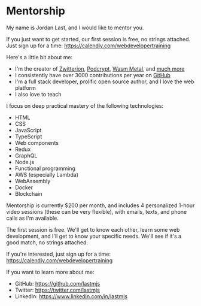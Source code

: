 # Mentorship

My name is Jordan Last, and I would like to mentor you.

If you just want to get started, our first session is free, no strings attached. Just sign up for a time: https://calendly.com/webdevelopertraining

Here's a little bit about me:

* I'm the creator of [Zwitterion](https://github.com/lastmjs/zwitterion), [Podcrypt](https://podcrypt.app/), [Wasm Metal](https://github.com/lastmjs/wasm-metal), and [much more](https://github.com/lastmjs)
* I consistently have over 3000 contributions per year on [GitHub](https://github.com/lastmjs)
* I'm a full stack developer, prolific open source author, and I love the web platform
* I also love to teach

I focus on deep practical mastery of the following technologies:

* HTML
* CSS
* JavaScript
* TypeScript
* Web components
* Redux
* GraphQL
* Node.js
* Functional programming
* AWS (especially Lambda)
* WebAssembly
* Docker
* Blockchain

Mentorship is currently $200 per month, and includes 4 personalized 1-hour video sessions (these can be very flexible), with emails, texts, and phone calls as I'm available.

The first session is free. We'll get to know each other, learn some web development, and I'll get to know your specific needs. We'll see if it's a good match, no strings attached.

If you're interested, just sign up for a time: https://calendly.com/webdevelopertraining

If you want to learn more about me:

* GitHub: https://github.com/lastmjs
* Twitter: https://twitter.com/lastmjs
* LinkedIn: https://www.linkedin.com/in/lastmjs